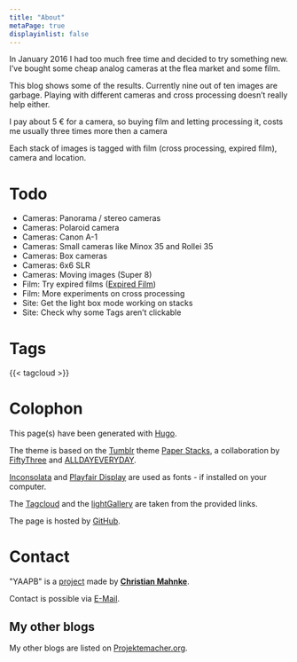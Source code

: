 ```yaml
---
title: "About"
metaPage: true
displayinlist: false
---
```


In January 2016 I had too much free time and decided to try something new. I’ve bought some cheap analog cameras at the flea market and some film.

This blog shows some of the results. Currently nine out of ten images are garbage. Playing with different cameras and cross processing doesn’t really help either.

I pay about 5 € for a camera, so buying film and letting processing it, costs me usually three times more then a camera 

Each stack of images is tagged with film (cross processing, expired film), camera and location.

# Todo

*   Cameras: Panorama / stereo cameras
*   Cameras: Polaroid camera
*   Cameras: Canon A-1
*   Cameras: Small cameras like Minox 35 and Rollei 35
*   Cameras: Box cameras
*   Cameras: 6x6 SLR
*   Cameras: Moving images (Super 8)
*   Film: Try expired films ([Expired Film](/tagged/Expired%20Film))
*   Film: More experiments on cross processing
*   Site: Get the light box mode working on stacks
*   Site: Check why some Tags aren’t clickable

# Tags

{{< tagcloud >}}

# Colophon

This page(s) have been generated with [Hugo](https://gohugo.io/).

The theme is based on the [Tumblr](https://www.tumblr.com/) theme [Paper Stacks](https://www.tumblr.com/theme/36202), a collaboration by [FiftyThree](https://www.fiftythree.com/tumblr/via/theme) and [ALLDAYEVERYDAY](https://www.alldayeveryday.com/).

[Inconsolata](https://github.com/googlefonts/inconsolata) and [Playfair Display](https://github.com/clauseggers/Playfair-Display) are used as fonts - if installed on your computer.

The [Tagcloud](http://www.johann-oberdorfer.eu/blog/2020/02/23/20-02-23_tag_cloud_for_hugo/) and the [lightGallery](https://sachinchoolur.github.io/lightGallery/) are taken from the provided links.

The page is hosted by [GitHub](https://github.com/).

# Contact

"YAAPB" is a [project](https://projektemacher.org) made by **[Christian Mahnke](https://christianmahnke.de/)**.

Contact is possible via [E-Mail](mailto:yaapb@projektemacher.org).

## My other blogs

My other blogs are listed on [Projektemacher.org](https://projektemacher.org/blogs/).
